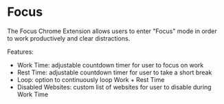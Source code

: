 # Focus
The Focus Chrome Extension allows users to enter "Focus" mode in order to work productively and clear distractions.

Features:
- Work Time: adjustable countdown timer for user to focus on work
- Rest Time: adjustable countdown timer for user to take a short break
- Loop: option to continuously loop Work + Rest Time
- Disabled Websites: custom list of websites for user to disable during Work Time